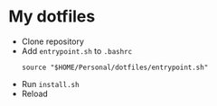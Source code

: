 My dotfiles
===========

- Clone repository
- Add `entrypoint.sh` to `.bashrc`
  ```shell
  source "$HOME/Personal/dotfiles/entrypoint.sh"
  ```
- Run `install.sh`
- Reload

